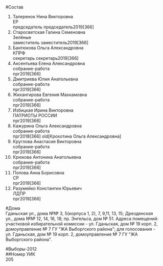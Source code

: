 #Состав  
1. Талеренок Нина Викторовна  
    ЕР  
    председатель председатель2019[366]  
2. Старосветская Галина Семеновна  
    Зелёные  
    заместитель заместитель2019[366]  
3. Бантюкова Ольга Александровна  
    КПРФ  
    секретарь секретарь2019[366]  
4. Аксентьева Елена Александровна  
    собрание-работа  
    прг2019[366]  
5. Дмитриева Юлия Анатольевна  
    собрание-работа  
    прг2019[366]  
6. Жихангирова Евгения Махкамовна  
    собрание-работа  
    прг2019[366]  
7. Избицкая Ирина Викторовна  
    ПАТРИОТЫ РОССИИ  
    прг2019[366]  
8. Кажурина Ольга Александровна  
    собрание-работа  
    прг2018[366] old[Крохотина Ольга Александровна]  
9. Круглова Анастасия Викторовна  
    собрание-работа  
    прг2019[366]  
10. Крюкова Антонина Анатольевна  
    собрание-работа  
    прг2019[366]  
11. Попова Анна Борисовна  
    СР  
    прг2019[366]  
12. Разумейко Константин Юрьевич  
    ЛДПР  
    прг2019[366]  
  
#Дома  
Гданьская ул., дома №№ 3, 5(корпуса 1, 2), 7, 9,11, 13, 15; Дрезденская ул., дома №№ 12, 14, 16, 18; пр. Энгельса, дом № 51. Адреса помещений: участковой избирательной комиссии - ул. Гданьская, дом № 19 корп. 2, домоуправление № 7 ГУ "ЖА Выборгского района"; для голосования - ул. Гданьская, дом № 19 корп. 2, домоуправление № 7 ГУ "ЖА Выборгского района".  
  
#Выборы-2012  
##Номер УИК  
205  
